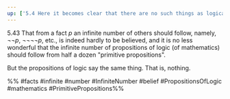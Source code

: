 ```yaml
---
up: ['5.4 Here it becomes clear that there are no such things as logical objects or logical constants']
---
```

5.43 That from a fact  $p$ an infinite number of others should follow, namely, $¬¬p$, $¬¬¬¬p$, etc., is indeed hardly to be believed, and it is no less wonderful that the infinite number of propositions of logic (of mathematics) should follow from half a dozen "primitive propositions".

But the propositions of logic say the same thing. That is, nothing.

%%
#facts #infinite #number #InfiniteNumber #belief #PropositionsOfLogic #mathematics #PrimitivePropositions%%